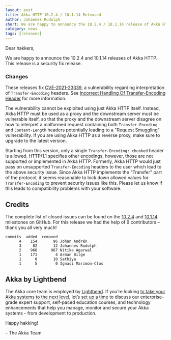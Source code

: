 ```yaml
---
layout: post
title: Akka HTTP 10.2.4 / 10.1.14 Released
author: Johannes Rudolph
short: We are happy to announce the 10.2.4 / 10.1.14 release of Akka HTTP
category: news
tags: [releases]
---
```


Dear hakkers,

We are happy to announce the 10.2.4 and 10.1.14 releases of Akka HTTP. This release is a security fix release.

### Changes

These releases fix [CVE-2021-23339](https://nvd.nist.gov/vuln/detail/CVE-2021-23339), a vulnerability regarding interpretation of `Transfer-Encoding` headers. See
[Incorrect Handling Of Transfer-Encoding Header](https://doc.akka.io/docs/akka-http/current/security/2021-02-24-incorrect-handling-of-Transfer-Encoding-header.html) for more information.

The vulnerability cannot be exploited using just Akka HTTP itself. Instead, Akka HTTP must be used as a proxy and the downstream server must be vulnerable itself, so
that the proxy and the downstream server disagree on how to interpret a malformed request containing both `Transfer-Encoding` and `Content-Length` headers potentially
leading to a "Request Smuggling" vulnerability. If you are using Akka HTTP as a reverse proxy, make sure to upgrade to the latest version.

Starting from this version, only a single `Transfer-Encoding: chunked` header is allowed. HTTP/1.1 specifies other encodings, however, those are not supported or
implemented in Akka HTTP. Formerly, Akka HTTP would just pass on unsupported `Transfer-Encoding` headers to the user which lead to the above security issue. Since
Akka HTTP implements the "Transfer" part of the protocol, it seems reasonable to lock down allowed values for `Transfer-Encoding` to prevent security issues like this.
Please let us know if this leads to compatibility problems with your software.

## Credits

The complete list of closed issues can be found on the [10.2.4](https://github.com/akka/akka-http/milestone/62?closed=1) and 
[10.1.14](https://github.com/akka/akka-http/milestone/60?closed=1) milestones on GitHub.
For this release we had the help of 9 contributors – thank you all very much!

```
commits  added  removed
      4    154       96 Johan Andrén
      3     82       12 Johannes Rudolph
      2    966      967 Nitika Agarwal
      1    171        4 Arman Bilge
      1      0       10 Sathiya
      1      5        0 Ignasi Marimon-Clos
```

## Akka by Lightbend

The Akka core team is employed by [Lightbend](https://www.lightbend.com/). If you’re looking [to take your Akka systems to the next level](https://www.lightbend.com/lightbend-platform-subscription), let’s [set up a time](https://lightbend.com/contact) to discuss our enterprise-grade expert support, self-paced education courses, and technology enhancements that help you manage, monitor and secure your Akka systems - from development to production.

Happy hakking!

– The Akka Team
